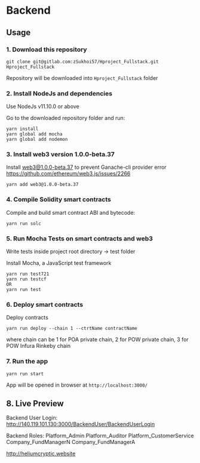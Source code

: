 # Backend

## Usage

### 1. Download this repository
```
git clone git@gitlab.com:zSukhoi57/Hproject_Fullstack.git Hproject_Fullstack
```

Repository will be downloaded into `Hproject_Fullstack` folder

### 2. Install NodeJs and dependencies

Use NodeJs v11.10.0 or above

Go to the downloaded repository folder and run:
```
yarn install
yarn global add mocha
yarn global add nodemon
```
### 3. Install web3 version 1.0.0-beta.37

Install web3@1.0.0-beta.37 to prevent Ganache-cli provider error
https://github.com/ethereum/web3.js/issues/2266
```
yarn add web3@1.0.0-beta.37
```

### 4. Compile Solidity smart contracts

Compile and build smart contract ABI and bytecode:
```
yarn run solc
```

### 5. Run Mocha Tests on smart contracts and web3

Write tests inside project root directory -> test folder

Install Mocha, a JavaScript test framework
```
yarn run test721
yarn run testcf
OR
yarn run test
```

### 6. Deploy smart contracts
Deploy contracts
```
yarn run deploy --chain 1 --ctrtName contractName
```
where chain can be 1 for POA private chain, 2 for POW private chain, 3 for POW Infura Rinkeby chain


### 7. Run the app

```
yarn run start
```

App will be opened in browser at `http://localhost:3000/`

## 8. Live Preview

Backend User Login:
http://140.119.101.130:3000/BackendUser/BackendUserLogin

Backend Roles:
Platform_Admin
Platform_Auditor
Platform_CustomerService
Company_FundManagerN
Company_FundManagerA

http://heliumcryptic.website